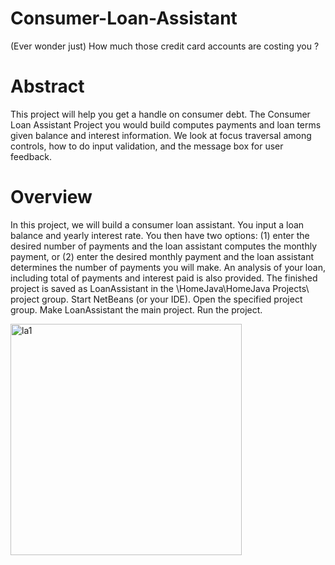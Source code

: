# Consumer-Loan-Assistant
(Ever wonder just) How much those credit card accounts are costing you ?

# Abstract
This project will help you get a handle on consumer debt. The Consumer Loan Assistant Project you would build computes payments and loan terms given balance and interest information. We look at focus traversal among controls, how to do input validation, and the message box for user feedback.

# Overview
In this project, we will build a consumer loan assistant. You input a loan balance and yearly interest rate. You then have two options: (1) enter the desired number of payments and the loan assistant computes the monthly payment, or (2) enter the desired monthly payment and the loan assistant determines the number of payments you will make. An analysis of your loan, including total of payments and interest paid is also provided. The finished project is saved as LoanAssistant in the \HomeJava\HomeJava Projects\ project group. Start NetBeans (or your IDE). Open the specified project group. Make LoanAssistant the main project. Run the project.

<img width="370" alt="la1" src="https://user-images.githubusercontent.com/96791396/147596832-6eb65bef-f5cd-4053-b56b-0aab9b91ece0.png">
